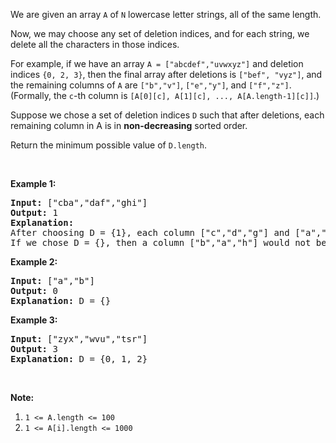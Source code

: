 <p>We are given an array&nbsp;<code>A</code> of <code>N</code> lowercase letter strings, all of the same length.</p>

<p>Now, we may choose any set of deletion indices, and for each string, we delete all the characters in those indices.</p>

<p>For example, if we have an array <code>A = [&quot;</code><code>abcdef</code><code>&quot;,&quot;uvwxyz&quot;]</code> and deletion indices <code>{0, 2, 3}</code>, then the final array after deletions is <code>[&quot;bef&quot;, &quot;vyz&quot;]</code>,&nbsp;and the remaining columns of <code>A</code> are&nbsp;<code>[&quot;b&quot;</code><code>,&quot;</code><code>v&quot;]</code>, <code>[&quot;e&quot;,&quot;y&quot;]</code>, and <code>[&quot;f&quot;,&quot;z&quot;]</code>.&nbsp; (Formally, the <code>c</code>-th column is <code>[A[0][c], A[1][c], ..., A[A.length-1][c]]</code>.)</p>

<p>Suppose we chose a set of deletion indices <code>D</code> such that after deletions, each remaining column in A is in <strong>non-decreasing</strong> sorted order.</p>

<p>Return the minimum possible value of <code>D.length</code>.</p>

<p>&nbsp;</p>

<div>
<p><strong>Example 1:</strong></p>

<pre>
<strong>Input: </strong><span id="example-input-1-1">[&quot;cba&quot;,&quot;daf&quot;,&quot;ghi&quot;]</span>
<strong>Output: </strong><span id="example-output-1">1</span>
<strong>Explanation: </strong>
After choosing D = {1}, each column [&quot;c&quot;,&quot;d&quot;,&quot;g&quot;] and [&quot;a&quot;,&quot;f&quot;,&quot;i&quot;] are in non-decreasing sorted order.
If we chose D = {}, then a column [&quot;b&quot;,&quot;a&quot;,&quot;h&quot;] would not be in non-decreasing sorted order.
</pre>

<div>
<p><strong>Example 2:</strong></p>

<pre>
<strong>Input: </strong><span id="example-input-2-1">[&quot;a&quot;,&quot;b&quot;]</span>
<strong>Output: </strong><span id="example-output-2">0</span>
<strong>Explanation: </strong>D = {}
</pre>

<div>
<p><strong>Example 3:</strong></p>

<pre>
<strong>Input: </strong><span id="example-input-3-1">[&quot;zyx&quot;,&quot;wvu&quot;,&quot;tsr&quot;]</span>
<strong>Output: </strong><span id="example-output-3">3</span>
<strong>Explanation: </strong>D = {0, 1, 2}
</pre>

<p>&nbsp;</p>

<p><strong><span>Note:</span></strong></p>

<ol>
	<li><code>1 &lt;= A.length &lt;= 100</code></li>
	<li><code>1 &lt;= A[i].length &lt;= 1000</code></li>
</ol>
</div>
</div>
</div>
